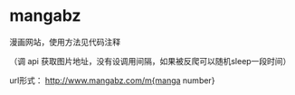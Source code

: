 # mangabz

漫画网站，使用方法见代码注释

（调 api 获取图片地址，没有设调用间隔，如果被反爬可以随机sleep一段时间）

url形式：
http://www.mangabz.com/m{manga number}
